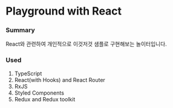 # Playground with React

### Summary
React와 관련하여 개인적으로 이것저것 샘플로 구현해보는 놀이터입니다.
  
### Used
1. TypeScript
1. React(with Hooks) and React Router
1. RxJS
1. Styled Components
1. Redux and Redux toolkit
